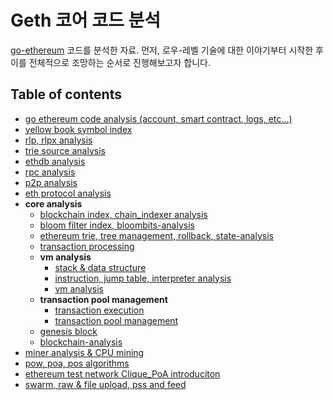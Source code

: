 # Geth 코어 코드 분석

[go-ethereum](https://github.com/ethereum/go-ethereum) 코드를 분석한 자료.
먼저, 로우-레벨 기술에 대한 이야기부터 시작한 후 이를 전체적으로 조망하는 순서로 진행해보고자 합니다.

## Table of contents

- [go ethereum code analysis (account, smart contract, logs, etc...)](/go-ethereum-code-analysis.md)
- [yellow book symbol index](symbol-index.md)
- [rlp, rlpx analysis](/rlp-analysis.md)
- [trie source analysis](/trie-analysis.md)
- [ethdb analysis](/ethdb-analysis.md)
- [rpc analysis](/rpc-analysis.md)
- [p2p analysis](/p2p-analysis.md)
- [eth protocol analysis](/eth-analysis.md)
- **core analysis**
  - [blockchain index, chain_indexer analysis](/core-chain_indexer-analysis.md)
  - [bloom filter index, bloombits-analysis](/core-bloombits-analysis.md)
  - [ethereum trie, tree management, rollback, state-analysis](/core-state-analysis.md)
  - [transaction processing](/core-state-process-analysis.md)
  - **vm analysis**
    - [stack & data structure](/core-vm-stack-memory-analysis.md)
    - [instruction, jump table, interpreter analysis](/core-vm-jumptable-instruction.md)
    - [vm analysis](/core-vm-analysis.md)
  - **transaction pool management**
    - [transaction execution](/core-txlist-data-structure-analysis.md)
    - [transaction pool management](/core-txpool-analysis.md)
  - [genesis block](/core-genesis-analysis.md)
  - [blockchain-analysis](/core-blockchain-analysis.md)
- [miner analysis & CPU mining](/miner-analysis-CPU-mining.md)
- [pow, poa, pos algorithms](/pow-analysis.md)
- [ethereum test network Clique_PoA introduciton](/ethereum-Clique_PoA-introduction.md)
- [swarm, raw & file upload, pss and feed](/ethereum-swarm-introduction.md)
